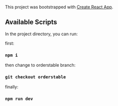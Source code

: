 This project was bootstrapped with [Create React App](https://github.com/facebook/create-react-app).

## Available Scripts

In the project directory, you can run:

first:

### `npm i`

then change to orderstable branch:

### `git checkout orderstable`

finally:

### `npm run dev`
